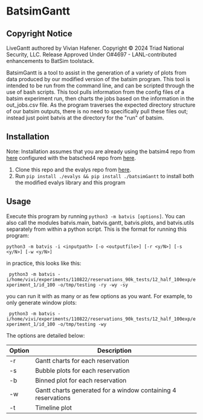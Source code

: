 # BatsimGantt

Copyright Notice
----------------
LiveGantt authored by Vivian Hafener. Copyright © 2024 Triad National Security, LLC.
Release Approved Under O#4697 - LANL-contributed enhancements to BatSim toolstack.

BatsimGantt is a tool to assist in the generation of a variety of plots from data produced by our modified version of the batsim program. This tool is intended to be run from the command line, and can be scripted through the use of bash scripts. This tool pulls information from the config files of a batsim experiment run, then charts the jobs based on the information in the out_jobs.csv file. As the program traverses the expected directory structure of our batsim outputs, there is no need to specifically pull these files out; instead just point batvis at the directory for the "run" of batsim. 
## Installation
Note: Installation assumes that you are already using the batsim4 repo from [here]() configured with the batsched4 repo from [here]().

1. Clone this repo and the evalys repo from [here](https://github.com/hpc/Evalys-LANL). 
2. Run `pip install ./evalys && pip install ./batsimGantt` to install both the modified evalys library and this program

## Usage
Execute this program by running `python3 -m batvis [options]`. You can also call the modules batvis.main, batvis.gantt, batvis.plots, and batvis.utils separately from within a python script. This is the format for running this program:

``` python3 -m batvis -i <inputpath> [-o <outputfile>] [-r <y/N>] [-s <y/N>] [-w <y/N>] ```

in practice, this looks like this:

``` python3 -m batvis -i/home/vivi/experiments/110822/reservations_90k_tests/12_half_100exp/experiment_1/id_100 -o/tmp/testing -ry -wy -sy```

you can run it with as many or as few options as you want. For example, to only generate window plots:

``` python3 -m batvis -i/home/vivi/experiments/110822/reservations_90k_tests/12_half_100exp/experiment_1/id_100 -o/tmp/testing -wy```

The options are detailed below:

| Option | Description                                                   |
|--------|---------------------------------------------------------------|
| -r     | Gantt charts for each reservation                             |
| -s     | Bubble plots for each reservation                             |
| -b     | Binned plot for each reservation                              |
| -w     | Gantt charts generated for a window containing 4 reservations |
| -t     | Timeline plot                                                 |
